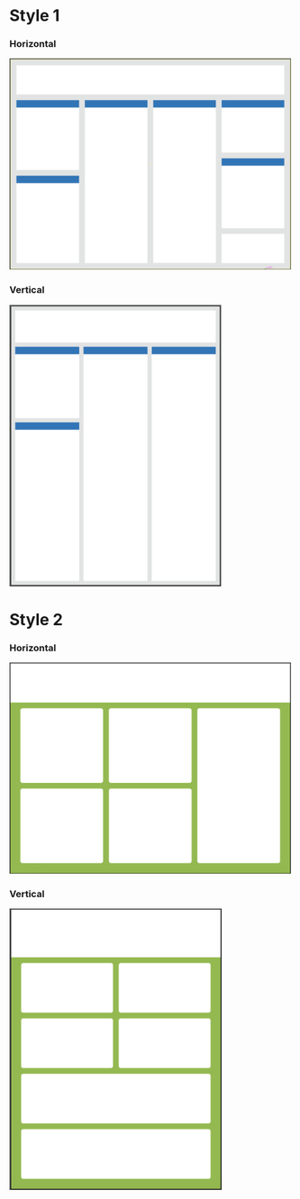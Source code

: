# Style 1
### Horizontal
[<img src="../Gallery/Horizontal_Style1.png" width="500">](36x48_Horizontal_Style1.ai "Horizontal Style 1")

### Vertical
[<img src="../Gallery/Vertical_Style1.png" height="500">](48x36_Vertical_Style1.ai "Vertical Style 1")

# Style 2
### Horizontal
[<img src="../Gallery/Horizontal_Style2.png" width="500">](36x48_Horizontal_Style2.ai "Horizontal Style 2")

### Vertical 
[<img src="../Gallery/Vertical_Style2.png" height="500">](48x36_Vertical_Style2.ai "Vertical Style 2")
